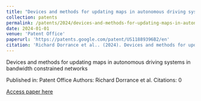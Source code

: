```yaml
---
title: "Devices and methods for updating maps in autonomous driving systems in bandwidth constrained networks"
collection: patents
permalink: /patents/2024/devices-and-methods-for-updating-maps-in-autonomou
date: 2024-01-01
venue: 'Patent Office'
paperurl: 'https://patents.google.com/patent/US11889396B2/en'
citation: 'Richard Dorrance et al.. (2024). Devices and methods for updating maps in autonomous driving systems in bandwidth constrained networks. Patent Office.'
---
```


Devices and methods for updating maps in autonomous driving systems in bandwidth constrained networks

Published in: Patent Office
Authors: Richard Dorrance et al.
Citations: 0

[Access paper here](https://patents.google.com/patent/US11889396B2/en)
